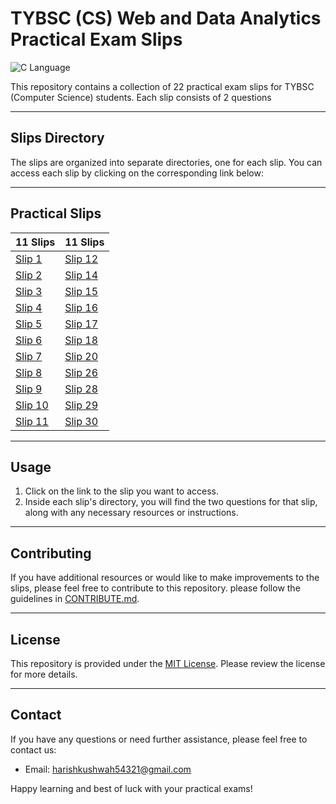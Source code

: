 # TYBSC (CS) Web and Data Analytics Practical Exam Slips 

![C Language](https://img.shields.io/badge/Language-c-blue.svg)

This repository contains a collection of 22 practical exam slips for TYBSC (Computer Science) students. Each slip consists of 2 questions

---

## Slips Directory

The slips are organized into separate directories, one for each slip. You can access each slip by clicking on the corresponding link below:

---

## Practical Slips


| 11 Slips                             | 11 Slips                            |
|---------------------------------------|---------------------------------------|
| [Slip 1](https://github.com/Harish-Kushwah/CS-Practical-Solutions/tree/main/sem6/Web_%26_DA/practicals/slip1)   | [Slip 12](https://github.com/Harish-Kushwah/CS-Practical-Solutions/tree/main/sem6/Web_%26_DA/practicals/slip12) |
| [Slip 2](https://github.com/Harish-Kushwah/CS-Practical-Solutions/tree/main/sem6/Web_%26_DA/practicals/slip2)   | [Slip 14](https://github.com/Harish-Kushwah/CS-Practical-Solutions/tree/main/sem6/Web_%26_DA/practicals/slip14) |
| [Slip 3](https://github.com/Harish-Kushwah/CS-Practical-Solutions/tree/main/sem6/Web_%26_DA/practicals/slip3)   | [Slip 15](https://github.com/Harish-Kushwah/CS-Practical-Solutions/tree/main/sem6/Web_%26_DA/practicals/slip15) |
| [Slip 4](https://github.com/Harish-Kushwah/CS-Practical-Solutions/tree/main/sem6/Web_%26_DA/practicals/slip4)   | [Slip 16](https://github.com/Harish-Kushwah/CS-Practical-Solutions/tree/main/sem6/Web_%26_DA/practicals/slip16) |
| [Slip 5](https://github.com/Harish-Kushwah/CS-Practical-Solutions/tree/main/sem6/Web_%26_DA/practicals/slip5)   | [Slip 17](https://github.com/Harish-Kushwah/CS-Practical-Solutions/tree/main/sem6/Web_%26_DA/practicals/slip17) |
| [Slip 6](https://github.com/Harish-Kushwah/CS-Practical-Solutions/tree/main/sem6/Web_%26_DA/practicals/slip6)   | [Slip 18](https://github.com/Harish-Kushwah/CS-Practical-Solutions/tree/main/sem6/Web_%26_DA/practicals/slip18) |
| [Slip 7](https://github.com/Harish-Kushwah/CS-Practical-Solutions/tree/main/sem6/Web_%26_DA/practicals/slip7)   | [Slip 20](https://github.com/Harish-Kushwah/CS-Practical-Solutions/tree/main/sem6/Web_%26_DA/practicals/slip20) |
| [Slip 8](https://github.com/Harish-Kushwah/CS-Practical-Solutions/tree/main/sem6/Web_%26_DA/practicals/slip8)   | [Slip 26](https://github.com/Harish-Kushwah/CS-Practical-Solutions/tree/main/sem6/Web_%26_DA/practicals/slip26) |
| [Slip 9](https://github.com/Harish-Kushwah/CS-Practical-Solutions/tree/main/sem6/Web_%26_DA/practicals/slip9)   | [Slip 28](https://github.com/Harish-Kushwah/CS-Practical-Solutions/tree/main/sem6/Web_%26_DA/practicals/slip28) |
| [Slip 10](https://github.com/Harish-Kushwah/CS-Practical-Solutions/tree/main/sem6/Web_%26_DA/practicals/slip10) | [Slip 29](https://github.com/Harish-Kushwah/CS-Practical-Solutions/tree/main/sem6/Web_%26_DA/practicals/slip29)|
| [Slip 11](https://github.com/Harish-Kushwah/CS-Practical-Solutions/tree/main/sem6/Web_%26_DA/practicals/slip11) | [Slip 30](https://github.com/Harish-Kushwah/CS-Practical-Solutions/tree/main/sem6/Web_%26_DA/practicals/slip30)|


---
## Usage

1. Click on the link to the slip you want to access.
2. Inside each slip's directory, you will find the two questions for that slip, along with any necessary resources or instructions.
---
## Contributing

If you have additional resources or would like to make improvements to the slips, please feel free to contribute to this repository.  please follow the guidelines in [CONTRIBUTE.md](https://github.com/Harish-Kushwah/Data-Structures-and-Algorithms-C/blob/slips/contribute.md).

---

## License

This repository is provided under the [MIT License](/LICENSE). Please review the license for more details.

---

## Contact

If you have any questions or need further assistance, please feel free to contact us:
- Email: [harishkushwah54321@gmail.com](mailto:harishkushwah5421@gmail.com)

Happy learning and best of luck with your practical exams!
